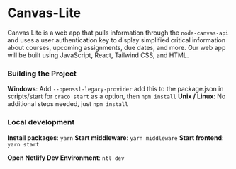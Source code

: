 # Canvas-Lite
Canvas Lite is a web app that pulls information through the `node-canvas-api` and uses a user authentication key to display simplified critical information about courses, upcoming assignments, due dates, and more. Our web app will be built using JavaScript, React, Tailwind CSS, and HTML.

### Building the Project

**Windows**: Add `--openssl-legacy-provider` add this to the package.json in scripts/start for `craco start` as a option, then `npm install`
**Unix / Linux**: No additional steps needed, just `npm install`

### Local development

**Install packages**: `yarn`
**Start middleware**: `yarn middleware`
**Start frontend**: `yarn start`

**Open Netlify Dev Environment**: `ntl dev`

